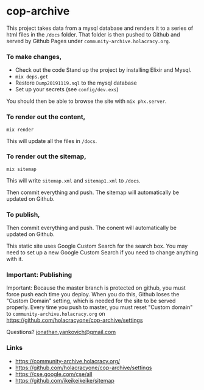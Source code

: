 # cop-archive

This project takes data from a mysql database and renders it to a series of html files in the `/docs` folder.  That folder is then pushed to Github and served by Github Pages under `community-archive.holacracy.org`.

### To make changes,
- Check out the code
Stand up the project by installing Elixir and Mysql.
- `mix deps.get`
- Restore `Dump20191119.sql` to the mysql database
- Set up your secrets (see `config/dev.exs`)

You should then be able to browse the site with `mix phx.server`.

### To render out the content,

```
mix render
```

This will update all the files in `/docs`.

### To render out the sitemap,

```
mix sitemap
```

This will write `sitemap.xml` and `sitemap1.xml` to `/docs`.

Then commit everything and push.  The sitemap will automatically be updated on Github.

### To publish,

Then commit everything and push.  The conent will automatically be updated on Github.

This static site uses Google Custom Search for the search box.  You may need to set up a new Google Custom Search if you need to change anything with it.

### Important: Publishing

Important: Because the master branch is protected on github, you must force push each time you deploy.
When you do this, Github loses the "Custom Domain" setting, which is needed for the site to be served properly.  Every time you push to master, you must reset "Custom domain" to `community-archive.holacracy.org`  on https://github.com/holacracyone/cop-archive/settings

Questions? <jonathan.yankovich@gmail.com>

### Links

- https://community-archive.holacracy.org/
- https://github.com/holacracyone/cop-archive/settings
- https://cse.google.com/cse/all
- https://github.com/ikeikeikeike/sitemap
